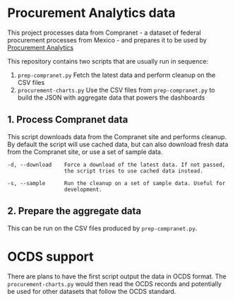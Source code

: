# Procurement Analytics data
This project processes data from Compranet - a dataset of federal procurement processes from Mexico - and prepares it to be used by [Procurement Analytics](https://github.com/procurement-analytics/procurement-analytics)

This repository contains two scripts that are usually run in sequence:

1. `prep-compranet.py`
Fetch the latest data and perform cleanup on the CSV files
2. `procurement-charts.py`
Use the CSV files from `prep-compranet.py` to build the JSON with aggregate data that powers the dashboards

## 1. Process Compranet data
This script downloads data from the Compranet site and performs cleanup. By default the script will use cached data, but can also download fresh data from the Compranet site, or use a set of sample data.

```
-d, --download    Force a download of the latest data. If not passed,
                  the script tries to use cached data instead.

-s, --sample      Run the cleanup on a set of sample data. Useful for
                  development.
```

## 2. Prepare the aggregate data
This can be run on the CSV files produced by `prep-compranet.py`.

# OCDS support
There are plans to have the first script output the data in OCDS format. The `procurement-charts.py` would then read the OCDS records and potentially be used for other datasets that follow the OCDS standard.